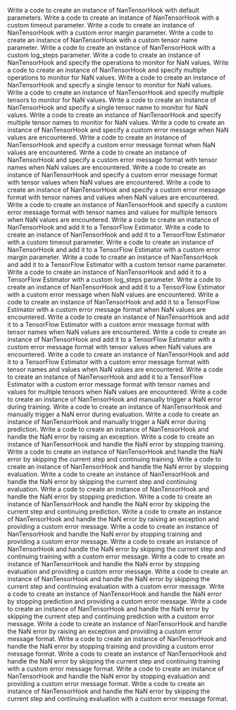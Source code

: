 Write a code to create an instance of NanTensorHook with default parameters.
Write a code to create an instance of NanTensorHook with a custom timeout parameter.
Write a code to create an instance of NanTensorHook with a custom error margin parameter.
Write a code to create an instance of NanTensorHook with a custom tensor name parameter.
Write a code to create an instance of NanTensorHook with a custom log_steps parameter.
Write a code to create an instance of NanTensorHook and specify the operations to monitor for NaN values.
Write a code to create an instance of NanTensorHook and specify multiple operations to monitor for NaN values.
Write a code to create an instance of NanTensorHook and specify a single tensor to monitor for NaN values.
Write a code to create an instance of NanTensorHook and specify multiple tensors to monitor for NaN values.
Write a code to create an instance of NanTensorHook and specify a single tensor name to monitor for NaN values.
Write a code to create an instance of NanTensorHook and specify multiple tensor names to monitor for NaN values.
Write a code to create an instance of NanTensorHook and specify a custom error message when NaN values are encountered.
Write a code to create an instance of NanTensorHook and specify a custom error message format when NaN values are encountered.
Write a code to create an instance of NanTensorHook and specify a custom error message format with tensor names when NaN values are encountered.
Write a code to create an instance of NanTensorHook and specify a custom error message format with tensor values when NaN values are encountered.
Write a code to create an instance of NanTensorHook and specify a custom error message format with tensor names and values when NaN values are encountered.
Write a code to create an instance of NanTensorHook and specify a custom error message format with tensor names and values for multiple tensors when NaN values are encountered.
Write a code to create an instance of NanTensorHook and add it to a TensorFlow Estimator.
Write a code to create an instance of NanTensorHook and add it to a TensorFlow Estimator with a custom timeout parameter.
Write a code to create an instance of NanTensorHook and add it to a TensorFlow Estimator with a custom error margin parameter.
Write a code to create an instance of NanTensorHook and add it to a TensorFlow Estimator with a custom tensor name parameter.
Write a code to create an instance of NanTensorHook and add it to a TensorFlow Estimator with a custom log_steps parameter.
Write a code to create an instance of NanTensorHook and add it to a TensorFlow Estimator with a custom error message when NaN values are encountered.
Write a code to create an instance of NanTensorHook and add it to a TensorFlow Estimator with a custom error message format when NaN values are encountered.
Write a code to create an instance of NanTensorHook and add it to a TensorFlow Estimator with a custom error message format with tensor names when NaN values are encountered.
Write a code to create an instance of NanTensorHook and add it to a TensorFlow Estimator with a custom error message format with tensor values when NaN values are encountered.
Write a code to create an instance of NanTensorHook and add it to a TensorFlow Estimator with a custom error message format with tensor names and values when NaN values are encountered.
Write a code to create an instance of NanTensorHook and add it to a TensorFlow Estimator with a custom error message format with tensor names and values for multiple tensors when NaN values are encountered.
Write a code to create an instance of NanTensorHook and manually trigger a NaN error during training.
Write a code to create an instance of NanTensorHook and manually trigger a NaN error during evaluation.
Write a code to create an instance of NanTensorHook and manually trigger a NaN error during prediction.
Write a code to create an instance of NanTensorHook and handle the NaN error by raising an exception.
Write a code to create an instance of NanTensorHook and handle the NaN error by stopping training.
Write a code to create an instance of NanTensorHook and handle the NaN error by skipping the current step and continuing training.
Write a code to create an instance of NanTensorHook and handle the NaN error by stopping evaluation.
Write a code to create an instance of NanTensorHook and handle the NaN error by skipping the current step and continuing evaluation.
Write a code to create an instance of NanTensorHook and handle the NaN error by stopping prediction.
Write a code to create an instance of NanTensorHook and handle the NaN error by skipping the current step and continuing prediction.
Write a code to create an instance of NanTensorHook and handle the NaN error by raising an exception and providing a custom error message.
Write a code to create an instance of NanTensorHook and handle the NaN error by stopping training and providing a custom error message.
Write a code to create an instance of NanTensorHook and handle the NaN error by skipping the current step and continuing training with a custom error message.
Write a code to create an instance of NanTensorHook and handle the NaN error by stopping evaluation and providing a custom error message.
Write a code to create an instance of NanTensorHook and handle the NaN error by skipping the current step and continuing evaluation with a custom error message.
Write a code to create an instance of NanTensorHook and handle the NaN error by stopping prediction and providing a custom error message.
Write a code to create an instance of NanTensorHook and handle the NaN error by skipping the current step and continuing prediction with a custom error message.
Write a code to create an instance of NanTensorHook and handle the NaN error by raising an exception and providing a custom error message format.
Write a code to create an instance of NanTensorHook and handle the NaN error by stopping training and providing a custom error message format.
Write a code to create an instance of NanTensorHook and handle the NaN error by skipping the current step and continuing training with a custom error message format.
Write a code to create an instance of NanTensorHook and handle the NaN error by stopping evaluation and providing a custom error message format.
Write a code to create an instance of NanTensorHook and handle the NaN error by skipping the current step and continuing evaluation with a custom error message format.
